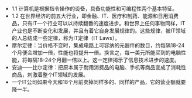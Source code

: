 - 1.1 计算机是根据指令操作的设备，具备功能性和可编程性两个基本特征。
- 1.2 在世界经济的前五大行业，即金融、IT、医疗和制药、能源和日用消费品，只有IT一个行业可以以持续翻番的速度进步。和世界上任何事物同样，IT产业也是不断变化和发展，并且有着它自身发展规律的。这些规律，被IT领域的人总结成一些定律，称为IT定律（IT Laws）。
 - 摩尔定律：当价格不变时，集成电路上可容纳的元器件的数目，约每隔18-24个月便会增加一倍，性能也将提升一倍。换言之，每一美元所能买到的电脑性能，将每隔18-24个月翻一倍以上。这一定律揭示了信息技术进步的速度。
 - 安迪——比尔定律：把原本属于耐用消费品的电脑、手机等商品变成了消耗性商品，刺激着整个IT领域的发展。
 - 一个IT公司如果今天和18个月前卖掉同样多的、同样的产品，它的营业额就要降一半。
